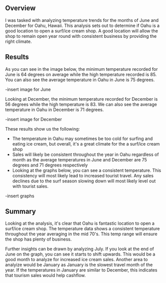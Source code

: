 ## Overview
I was tasked with analyzing temperature trends for the months of June and December for Oahu, Hawaii. This analysis sets out to determine if Oahu is a good location to open a surf/ice cream shop. A good location will allow the shop to remain open year round with consistent business by providing the right climate.

## Results
As you can see in the image below, the minimum temperature recorded for June is 64 degrees on average while the high temperature recorded is 85. You can also see the average temperature in Oahu in June is 75 degrees. 

-insert image for June

Looking at December, the minimum temperature recorded for December is 56 degrees while the high temperature is 83. We can also see the average temperature in Oahu in December is 71 degrees. 

-insert image for December

These results show us the following:
* The temperature in Oahu may sometimes be too cold for surfing and eating ice cream, but overall, it's a great climate for the a surf/ice cream shop
* Sales will likely be consistent throughout the year in Oahu regardless of month as the average temperatures in June and December are 75 degrees and 71 degrees respectively
* Looking at the graphs below, you can see a consistent temperature. This consistency will most likely lead to increased tourist travel. Any sales declines due to the surf season slowing down will most likely level out with tourist sales.


-insert graphs

## Summary
Looking at the analysis, it's clear that Oahu is fantastic location to open a surf/ice cream shop. The temperature data shows a consistent temperature throughout the year averaging in the mid 70's. This temp range will ensure the shop has plenty of business. 

Further insights can be drawn by analyzing July. If you look at the end of June on the graph, you can see it starts to shift upwards. This would be a good month to analyze for increased ice cream sales. Another area to analyize would be January as January is the slowest travel month of the year. If the temperatures in January are similar to December, this indicates that tourism sales would help cashflow.